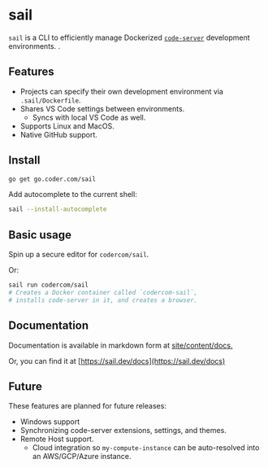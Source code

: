 # sail

`sail` is a CLI to efficiently manage Dockerized [`code-server`](https://github.com/codercom/code-server) development environments.
.

## Features

- Projects can specify their own development environment via `.sail/Dockerfile`.
- Shares VS Code settings between environments.
  - Syncs with local VS Code as well.
- Supports Linux and MacOS.
- Native GitHub support.

## Install

```bash
go get go.coder.com/sail
```

Add autocomplete to the current shell:

```bash
sail --install-autocomplete
```

## Basic usage

Spin up a secure editor for `codercom/sail`.

Or:

```bash
sail run codercom/sail
# Creates a Docker container called `codercom-sail`,
# installs code-server in it, and creates a browser.
```

## Documentation

Documentation is available in markdown form at [site/content/docs.](site/content/docs)

Or, you can find it at [https://sail.dev/docs](https://sail.dev/docs)

## Future

These features are planned for future releases:

- Windows support
- Synchronizing code-server extensions, settings, and themes.
- Remote Host support.
  - Cloud integration so `my-compute-instance` can be auto-resolved into an AWS/GCP/Azure instance.
